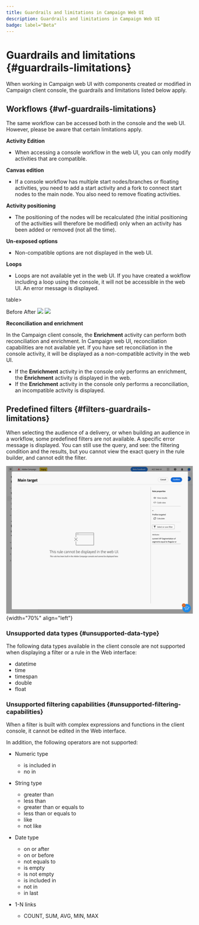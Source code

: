 ```yaml
---
title: Guardrails and limitations in Campaign Web UI
description: Guardrails and limitations in Campaign Web UI
badge: label="Beta" 
---
```


# Guardrails and limitations {#guardrails-limitations}

When working in Campaign web UI with components created or modified in Campaign client console, the guardrails and limitations listed below apply.

## Workflows {#wf-guardrails-limitations}

The same workflow can be accessed both in the console and the web UI. However, please be aware that certain limitations apply.

**Activity Edition**

*  When accessing a console workflow in the web UI, you can only modify activities that are compatible.

**Canvas edition**

* If a console workflow has multiple start nodes/branches or floating activities, you need to add a start activity and a fork to connect start nodes to the main node. You also need to remove floating activities.

**Activity positioning**

* The positioning of the nodes will be recalculated (the initial positioning of the activities will therefore be modified) only when an activity has been added or removed (not all the time).

**Un-exposed options**

* Non-compatible options are not displayed in the web UI. 

**Loops**

* Loops are not available yet in the web UI. If you have created a wokflow including a loop using the console, it will not be accessible in the web UI. An error message is displayed.

table>
<tr>
<th>Before</th>
<th>After</th>
</tr>
<tr>
<td><img src="../assets/limitations-loops-console.png"></td>
<td><img src="../assets/limitations-loops-web.png"></td>
</tr>
</table>

**Reconciliation and enrichment**

In the Campaign client console, the **Enrichment** activity can perform both reconciliation and enrichment. In Campaign web UI, reconciliation capabilities are not available yet. If you have set reconciliation in the console activity, it will be displayed as a non-compatible activity in the web UI. 

   * If the **Enrichment** activity in the console only performs an enrichment, the **Enrichment** activity is displayed in the web. 
   * If the **Enrichment** activity in the console only performs a reconciliation, an incompatible activity is displayed. 

## Predefined filters {#filters-guardrails-limitations}

When selecting the audience of a delivery, or when building an audience in a workflow, some predefined filters are not available. A specific error message is displayed. You can still use the query, and see: the filtering condition and the results, but you cannot view the exact query in the rule builder, and cannot edit the filter. 

![](assets/filter-unavailable.png){width="70%" align="left"}
 

### Unsupported data types {#unsupported-data-type}

The following data types available in the client console are not supported when displaying a filter or a rule in the Web interface:

* datetime
* time
* timespan
* double
* float

### Unsupported filtering capabilities {#unsupported-filtering-capabilities}

When a filter is built with complex expressions and functions in the client console, it cannot be edited in the Web interface.

In addition, the following operators are not supported:

* Numeric type
    * is included in
    * no in

* String type
    * greater than
    * less than
    * greater than or equals to
    * less than or equals to
    * like
    * not like

* Date type
    * on or after
    * on or before
    * not equals to
    * is empty
    * is not empty
    * is included in
    * not in
    * in last

* 1-N links
    * COUNT, SUM, AVG, MIN, MAX